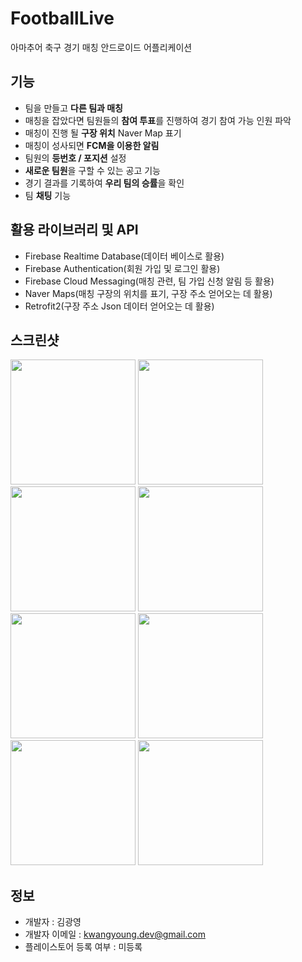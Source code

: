 # FootballLive
아마추어 축구 경기 매칭 안드로이드 어플리케이션

## 기능
  * 팀을 만들고 **다른 팀과 매칭**
  * 매칭을 잡았다면 팀원들의 **참여 투표**를 진행하여 경기 참여 가능 인원 파악
  * 매칭이 진행 될 **구장 위치** Naver Map 표기
  * 매칭이 성사되면 **FCM을 이용한 알림**
  * 팀원의 **등번호 / 포지션** 설정
  * **새로운 팀원**을 구할 수 있는 공고 기능
  * 경기 결과를 기록하여 **우리 팀의 승률**을 확인
  * 팀 **채팅** 기능
  
## 활용 라이브러리 및 API
  * Firebase Realtime Database(데이터 베이스로 활용)
  * Firebase Authentication(회원 가입 및 로그인 활용)
  * Firebase Cloud Messaging(매칭 관련, 팀 가입 신청 알림 등 활용)
  * Naver Maps(매칭 구장의 위치를 표기, 구장 주소 얻어오는 데 활용)
  * Retrofit2(구장 주소 Json 데이터 얻어오는 데 활용)
  
## 스크린샷
<div>
<img width="200" src="https://user-images.githubusercontent.com/59359891/76600847-15becd80-654b-11ea-87d7-01e293a2d3c1.jpg">
<img width="200" src="https://user-images.githubusercontent.com/59359891/76600884-296a3400-654b-11ea-88c2-edfc5ae91120.jpg">
<img width="200" src="https://user-images.githubusercontent.com/59359891/76600899-2ff8ab80-654b-11ea-811a-7d06aba38874.jpg">
<img width="200" src="https://user-images.githubusercontent.com/59359891/76600907-32f39c00-654b-11ea-89b5-c9d76083c604.jpg">
</div>
<div>
<img width="200" src="https://user-images.githubusercontent.com/59359891/76600909-35ee8c80-654b-11ea-8941-9daf8c48e3fb.jpg">
<img width="200" src="https://user-images.githubusercontent.com/59359891/76601342-11df7b00-654c-11ea-9acb-04228dfecc29.jpg">
<img width="200" src="https://user-images.githubusercontent.com/59359891/76600911-3850e680-654b-11ea-8d3b-299087dc38f6.jpg">
<img width="200" src="https://user-images.githubusercontent.com/59359891/76600917-3a1aaa00-654b-11ea-952a-19856c766623.jpg">
</div>

## 정보
  * 개발자 : 김광영
  * 개발자 이메일 : kwangyoung.dev@gmail.com
  * 플레이스토어 등록 여부 : 미등록
  
